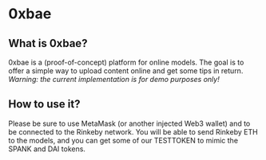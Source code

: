 # 0xbae

## What is 0xbae?
0xbae is a (proof-of-concept) platform for online models. The goal is to offer a simple way to upload content online and get some tips in return.
*Warning: the current implementation is for demo purposes only!*

## How to use it?
Please be sure to use MetaMask (or another injected Web3 wallet) and to be connected to the Rinkeby network.
You will be able to send Rinkeby ETH to the models, and you can get some of our TESTTOKEN to mimic the SPANK and DAI tokens.
